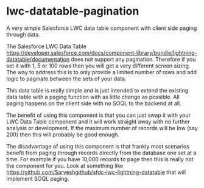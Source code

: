 # lwc-datatable-pagination
A very simple Salesforce LWC data table component with client side paging through data.

The Salesforce LWC Data Table https://developer.salesforce.com/docs/component-library/bundle/lightning-datatable/documentation does not support any pagination. Therefore if you set it with 1, 5 or 100 rows then you will get a very different screen sizing. The way to address this is to only provide a limited number of rows and add logic to paginate between the sets of your data.

This data table is really simple and is just intended to extend the existing data table with a paging function with as little change as possible. All paging happens on the client side with no SOQL to the backend at all.

The benefit of using this component is that you can just swap it with your LWC Data Table component and it will work straight away with no further analysis or development. If the maximum number of records will be low (say 200) then this will probably be good enough.

The disadvantage of using this component is that frankly most scenarios benefit from paging through records directly from the database one set at a time. For example if you have 10,000 records to page then this is really not the component for you. Look at something like https://github.com/Sarveshgithub/sfdc-lwc-lightning-datatable that will implement SOQL paging.

